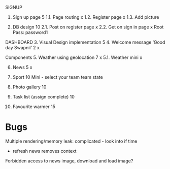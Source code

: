 SIGNUP
1. Sign up page 5
    1.1. Page routing   x
    1.2. Register page  x
    1.3. Add picture

2. DB design 10
    2.1. Post on register page x
    2.2. Get on sign in page x
Root Pass: password1

DASHBOARD
3. Visual Design implementation 5 
4. Welcome message ‘Good day Swapnil’ 2 x

Components
5. Weather using geolocation 7 x
    5.1. Weather mini x 

6. News 5 x
7. Sport 10 
Mini - select your team
team state 


8. Photo gallery 10
9. Task list (assign complete) 10
10. Favourite warmer 15

# Bugs
Multiple rendering/memory leak: complicated - look into if time
- refresh news removes context

Forbidden access to news image, download and load image?
